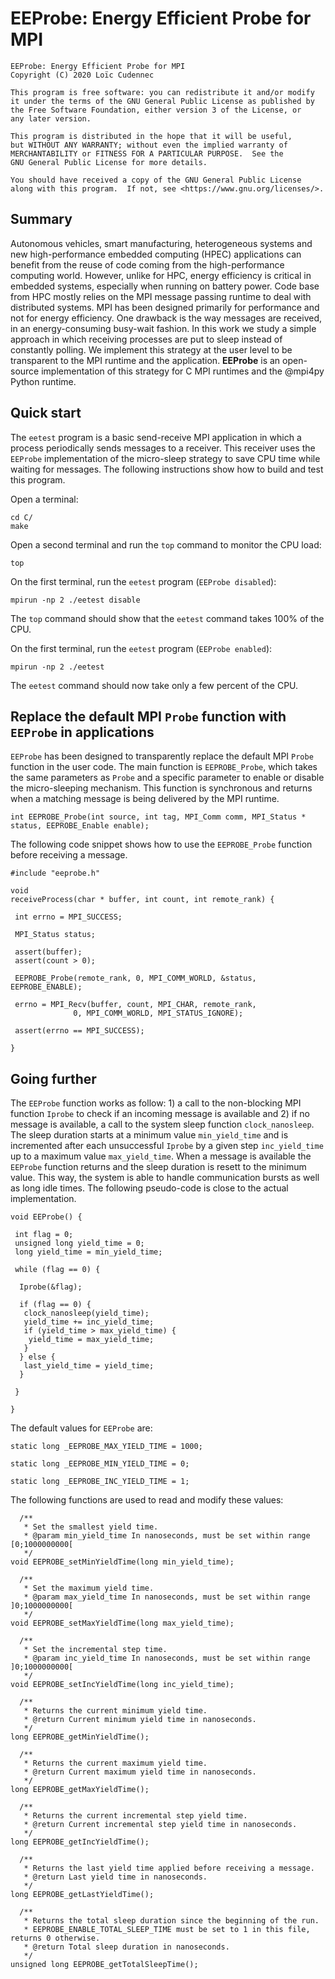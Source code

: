 # EEProbe: Energy Efficient Probe for MPI




    EEProbe: Energy Efficient Probe for MPI
    Copyright (C) 2020 Loïc Cudennec

    This program is free software: you can redistribute it and/or modify
    it under the terms of the GNU General Public License as published by
    the Free Software Foundation, either version 3 of the License, or
    any later version.

    This program is distributed in the hope that it will be useful,
    but WITHOUT ANY WARRANTY; without even the implied warranty of
    MERCHANTABILITY or FITNESS FOR A PARTICULAR PURPOSE.  See the
    GNU General Public License for more details.

    You should have received a copy of the GNU General Public License
    along with this program.  If not, see <https://www.gnu.org/licenses/>.


## Summary

  Autonomous vehicles, smart manufacturing, heterogeneous systems and
  new high-performance embedded computing (HPEC) applications can
  benefit from the reuse of code coming from the high-performance
  computing world. However, unlike for HPC, energy efficiency is
  critical in embedded systems, especially when running on battery
  power. Code base from HPC mostly relies on the MPI message passing
  runtime to deal with distributed systems. MPI has been designed
  primarily for performance and not for energy efficiency. One
  drawback is the way messages are received, in an energy-consuming
  busy-wait fashion. In this work we study a simple approach in which
  receiving processes are put to sleep instead of constantly
  polling. We implement this strategy at the user level to be
  transparent to the MPI runtime and the application. **EEProbe** is
  an open-source implementation of this strategy for C MPI runtimes
  and the @mpi4py Python runtime.

## Quick start

The `eetest` program is a basic send-receive MPI application in which
a process periodically sends messages to a receiver. This receiver
uses the `EEProbe` implementation of the micro-sleep strategy to save
CPU time while waiting for messages. The following instructions show
how to build and test this program.

Open a terminal:
```
cd C/
make
```

Open a second terminal and run the `top` command to monitor the CPU load:
```
top
```

On the first terminal, run the `eetest` program (`EEProbe disabled`):
```
mpirun -np 2 ./eetest disable
```

The `top` command should show that the `eetest` command takes 100% of the CPU.

On the first terminal, run the `eetest` program (`EEProbe enabled`):
```
mpirun -np 2 ./eetest
```

The `eetest` command should now take only a few percent of the CPU.



## Replace the default MPI `Probe` function with `EEProbe` in applications

`EEProbe` has been designed to transparently replace the default MPI
`Probe` function in the user code. The main function is
`EEPROBE_Probe`, which takes the same parameters as `Probe` and a
specific parameter to enable or disable the micro-sleeping
mechanism. This function is synchronous and returns when a matching
message is being delivered by the MPI runtime.

```
int EEPROBE_Probe(int source, int tag, MPI_Comm comm, MPI_Status * status, EEPROBE_Enable enable);
```

The following code snippet shows how to use the `EEPROBE_Probe`
function before receiving a message.

```
#include "eeprobe.h"

void
receiveProcess(char * buffer, int count, int remote_rank) {

 int errno = MPI_SUCCESS;

 MPI_Status status;

 assert(buffer);
 assert(count > 0);

 EEPROBE_Probe(remote_rank, 0, MPI_COMM_WORLD, &status, EEPROBE_ENABLE);

 errno = MPI_Recv(buffer, count, MPI_CHAR, remote_rank,
        	  0, MPI_COMM_WORLD, MPI_STATUS_IGNORE);

 assert(errno == MPI_SUCCESS);

}
```


## Going further

The `EEProbe` function works as follow: 1) a call to the non-blocking
MPI function `Iprobe` to check if an incoming message is available and
2) if no message is available, a call to the system sleep function
`clock_nanosleep`. The sleep duration starts at a minimum value
`min_yield_time` and is incremented after each unsuccessful `Iprobe`
by a given step `inc_yield_time` up to a maximum value
`max_yield_time`. When a message is available the `EEProbe` function
returns and the sleep duration is resett to the minimum value. This
way, the system is able to handle communication bursts as well as long
idle times. The following pseudo-code is close to the actual
implementation.

```
void EEProbe() {

 int flag = 0;
 unsigned long yield_time = 0;
 long yield_time = min_yield_time;

 while (flag == 0) {

  Iprobe(&flag);

  if (flag == 0) {
   clock_nanosleep(yield_time);
   yield_time += inc_yield_time;
   if (yield_time > max_yield_time) {
    yield_time = max_yield_time;
   }
  } else {
   last_yield_time = yield_time;
  }
  
 }
 
}
```

The default values for `EEProbe` are:

```
static long _EEPROBE_MAX_YIELD_TIME = 1000;

static long _EEPROBE_MIN_YIELD_TIME = 0;

static long _EEPROBE_INC_YIELD_TIME = 1;
```

The following functions are used to read and modify these values:

```
  /**
   * Set the smallest yield time.
   * @param min_yield_time In nanoseconds, must be set within range [0;1000000000[
   */
void EEPROBE_setMinYieldTime(long min_yield_time);

  /**
   * Set the maximum yield time.
   * @param max_yield_time In nanoseconds, must be set within range ]0;1000000000[
   */
void EEPROBE_setMaxYieldTime(long max_yield_time);

  /**
   * Set the incremental step time.
   * @param inc_yield_time In nanoseconds, must be set within range ]0;1000000000[
   */
void EEPROBE_setIncYieldTime(long inc_yield_time);

  /**
   * Returns the current minimum yield time.
   * @return Current minimum yield time in nanoseconds.
   */
long EEPROBE_getMinYieldTime();

  /**
   * Returns the current maximum yield time.
   * @return Current maximum yield time in nanoseconds.
   */
long EEPROBE_getMaxYieldTime();

  /**
   * Returns the current incremental step yield time.
   * @return Current incremental step yield time in nanoseconds.
   */
long EEPROBE_getIncYieldTime();

  /**
   * Returns the last yield time applied before receiving a message.
   * @return Last yield time in nanoseconds.
   */
long EEPROBE_getLastYieldTime();

  /**
   * Returns the total sleep duration since the beginning of the run.
   * EEPROBE_ENABLE_TOTAL_SLEEP_TIME must be set to 1 in this file, returns 0 otherwise.
   * @return Total sleep duration in nanoseconds.
   */
unsigned long EEPROBE_getTotalSleepTime();
```
